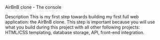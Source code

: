 AirBnB clone - The console

Description
This is my first step towards building my first full web application: the AirBnB clone.
This step is important because you will use what you build during this project with all other following projects: HTML/CSS templating, database storage, API, front-end integration.
